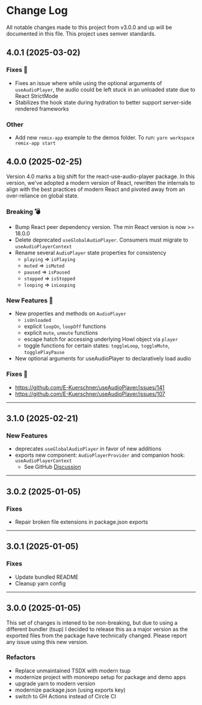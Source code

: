 # Change Log

All notable changes made to this project from v3.0.0 and up will be documented in this file. This project uses semver standards.

## 4.0.1 (2025-03-02)

### Fixes 🐛

- Fixes an issue where while using the optional arguments of `useAudioPlayer`, the audio could be left stuck in an unloaded state due to React StrictMode
- Stabilizes the hook state during hydration to better support server-side rendered frameworks

### Other

- Add new `remix-app` example to the demos folder. To run: `yarn workspace remix-app start`

## 4.0.0 (2025-02-25)

Version 4.0 marks a big shift for the react-use-audio-player package.
In this version, we've adopted a modern version of React, 
rewritten the internals to align with the best practices of modern React and pivoted away from an over-reliance on global state.

### Breaking 💣

- Bump React peer dependency version. The min React version is now >= 18.0.0
- Delete deprecated `useGlobalAudioPlayer`. Consumers must migrate to `useAudioPlayerContext`
- Rename several `AudioPlayer` state properties for consistency
  - `playing` => `isPlaying`
  - `muted` => `isMuted`
  - `paused` => `isPaused`
  - `stopped` => `isStopped`
  - `looping` => `isLooping`

### New Features 🚀

- New properties and methods on `AudioPlayer`
  - `isUnloaded`
  - explicit `loopOn`, `loopOff` functions
  - explicit `mute`, `unmute` functions
  - escape hatch for accessing underlying Howl object via `player`
  - toggle functions for certain states: `toggleLoop`, `toggleMute`, `togglePlayPause`
- New optional arguments for useAudioPlayer to declaratively load audio

### Fixes 🐛

- https://github.com/E-Kuerschner/useAudioPlayer/issues/141
- https://github.com/E-Kuerschner/useAudioPlayer/issues/107

---

## 3.1.0 (2025-02-21)

### New Features

- deprecates `useGlobalAudioPlayer` in favor of new additions
- exports new component: `AudioPlayerProvider` and companion hook: `useAudioPlayerContext`
  - See GitHub [Discussion](https://github.com/E-Kuerschner/useAudioPlayer/discussions/157)

---

## 3.0.2 (2025-01-05)

### Fixes

- Repair broken file extensions in package.json exports

---

## 3.0.1 (2025-01-05)

### Fixes

- Update bundled README
- Cleanup yarn config

---

## 3.0.0 (2025-01-05)

This set of changes is intened to be non-breaking, but due to using a different bundler (tsup) I decided to release this as a major version as the exported files from the package have technically changed. 
Please report any issue using this new version.

### Refactors

- Replace unmaintained TSDX with modern tsup
- modernize project with monorepo setup for package and demo apps
- upgrade yarn to modern version
- modernize package.json (using exports key)
- switch to GH Actions instead of Circle CI
